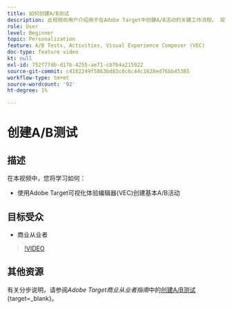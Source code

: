 ```yaml
---
title: 如何创建A/B测试
description: 此视频向用户介绍用于在Adobe Target中创建A/B活动的关键工作流程。 观看本视频，了解如何使用可视化体验编辑器(VEC)创建基本A/B活动。
role: User
level: Beginner
topic: Personalization
feature: A/B Tests, Activities, Visual Experience Composer (VEC)
doc-type: feature video
kt: null
exl-id: 752f77db-d17b-4255-ae71-cb7b4a215922
source-git-commit: c4182249f5063bd83c0c6c44c1628ed76bb45385
workflow-type: tm+mt
source-wordcount: '92'
ht-degree: 1%

---
```


# 创建A/B测试

## 描述

在本视频中，您将学习如何：

* 使用Adobe Target可视化体验编辑器(VEC)创建基本A/B活动

## 目标受众

* 商业从业者

>[!VIDEO](https://video.tv.adobe.com/v/17391/?quality=12)

## 其他资源

有关分步说明，请参阅&#x200B;*Adobe Target商业从业者指南*&#x200B;中的[创建A/B测试](https://experienceleague.adobe.com/docs/target/using/activities/abtest/create/test-create-ab.html){target=_blank}。

